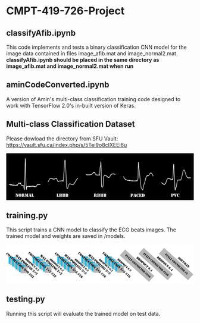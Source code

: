 # CMPT-419-726-Project

## classifyAfib.ipynb
This code implements and tests a binary classification CNN model for the image data contained in files image_afib.mat and image_normal2.mat.
**classifyAfib.ipynb should be placed in the same directory as image_afib.mat and image_normal2.mat when run**

## aminCodeConverted.ipynb
A version of Amin's multi-class classification training code designed to work with TensorFlow 2.0's in-built version of Keras.

## Multi-class Classification Dataset
Please dowload the directory from SFU Vault:
https://vault.sfu.ca/index.php/s/5Tei9o8cIXEEl6u

<img src="images/sample_beats.png" align="center"/>

## training.py
This script trains a CNN model to classify the ECG beats images. The trained model and weights are saved in /models.

<img src="images/architecture.png" align="center"/>
<br/>

## testing.py
Running this script will evaluate the trained model on test data.
